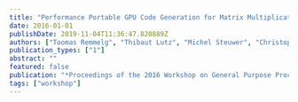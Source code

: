 ```yaml
---
title: "Performance Portable GPU Code Generation for Matrix Multiplication"
date: 2016-01-01
publishDate: 2019-11-04T11:36:47.820889Z
authors: ["Toomas Remmelg", "Thibaut Lutz", "Michel Steuwer", "Christophe Dubach"]
publication_types: ["1"]
abstract: ""
featured: false
publication: "*Proceedings of the 2016 Workshop on General Purpose Processing on Graphics Processing Units*"
tags: ["workshop"]
---
```


